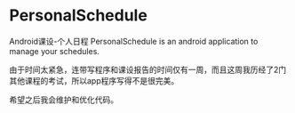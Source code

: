 # PersonalSchedule

Android课设-个人日程
PersonalSchedule is an android application to manage your schedules.


由于时间太紧急，连带写程序和课设报告的时间仅有一周，而且这周我历经了2门其他课程的考试，所以app程序写得不是很完美。

希望之后我会维护和优化代码。

